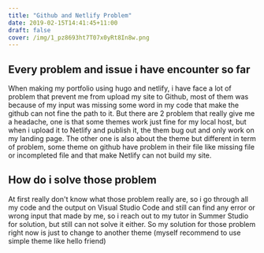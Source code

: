 ```yaml
---
title: "Github and Netlify Problem"
date: 2019-02-15T14:41:45+11:00
draft: false
cover: /img/1_pz8693ht7T07x0yRt8In8w.png
---
```


## Every problem and issue i have encounter so far

When making my portfolio using hugo and netlify, i have face a lot of problem that prevent me from upload my site to Github, most of them was because of my input was missing some word in my code that make the github can not fine the path to it. But there are 2 problem that really give me a headache, one is that some themes work just fine for my local host, but when i upload it to Netlify and publish it, the them bug out and only work on my landing page. The other one is also about the theme but different in term of problem, some theme on github have problem in their file like missing file or incompleted file and that make Netlify can not build my site.



## How do i solve those problem 

At first really don't know what those problem really are, so i go through all my code and the output on Visual Studio Code and still can find any error or wrong input that made by me, so i reach out to my tutor in Summer Studio for solution, but still can not solve it either. So my solution for those problem right now is just to change to another theme (myself recommend to use simple theme like hello friend) 